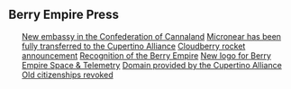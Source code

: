## Berry Empire Press
<ol type="1" reversed>
  <a href="/press/7/" target="_blank">New embassy in the Confederation of Cannaland</a>
  <a href="/press/6/" target="_blank">Micronear has been fully transferred to the Cupertino Alliance</a>
  <a href="/press/5/" target="_blank">Cloudberry rocket announcement</a>
  <a href="/press/4/" target="_blank">Recognition of the Berry Empire</a>
  <a href="/press/3/" target="_blank">New logo for Berry Empire Space & Telemetry</a>
  <a href="/press/2/" target="_blank">Domain provided by the Cupertino Alliance</a>
  <a href="/press/1/" target="_blank">Old citizenships revoked</a>
<ol>
